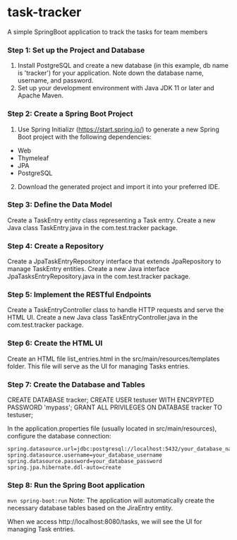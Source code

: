 # task-tracker
A simple SpringBoot application to track the tasks for team members

### Step 1: Set up the Project and Database
1. Install PostgreSQL and create a new database (in this example, db name is 'tracker') for your application. Note down the database name, username, and password.
2. Set up your development environment with Java JDK 11 or later and Apache Maven.

### Step 2: Create a Spring Boot Project
1. Use Spring Initializr (https://start.spring.io/) to generate a new Spring Boot project with the following dependencies:
* Web
* Thymeleaf
* JPA
* PostgreSQL
2. Download the generated project and import it into your preferred IDE.

### Step 3: Define the Data Model
Create a TaskEntry entity class representing a Task entry. Create a new Java class TaskEntry.java in the com.test.tracker package.

### Step 4: Create a Repository
Create a JpaTaskEntryRepository interface that extends JpaRepository to manage TaskEntry entities. Create a new Java interface JpaTasksEntryRepository.java in the com.test.tracker package.

### Step 5: Implement the RESTful Endpoints
Create a TaskEntryController class to handle HTTP requests and serve the HTML UI. Create a new Java class TaskEntryController.java in the com.test.tracker package.

### Step 6: Create the HTML UI
Create an HTML file list_entries.html in the src/main/resources/templates folder. This file will serve as the UI for managing Tasks entries.

### Step 7: Create the Database and Tables
CREATE DATABASE tracker;
CREATE USER testuser WITH ENCRYPTED PASSWORD 'mypass';
GRANT ALL PRIVILEGES ON DATABASE tracker TO testuser;

In the application.properties file (usually located in src/main/resources), configure the database connection:
```
spring.datasource.url=jdbc:postgresql://localhost:5432/your_database_name
spring.datasource.username=your_database_username
spring.datasource.password=your_database_password
spring.jpa.hibernate.ddl-auto=create
```
### Step 8: Run the Spring Boot application
``` mvn spring-boot:run ```
Note: The application will automatically create the necessary database tables based on the JiraEntry entity. 

When we access http://localhost:8080/tasks, we will see the UI for managing Task entries.
